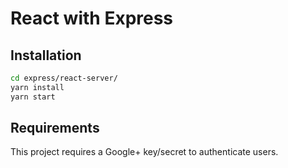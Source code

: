 # React with Express

## Installation

```bash
cd express/react-server/
yarn install
yarn start
```

## Requirements

This project requires a Google+ key/secret to authenticate users.
